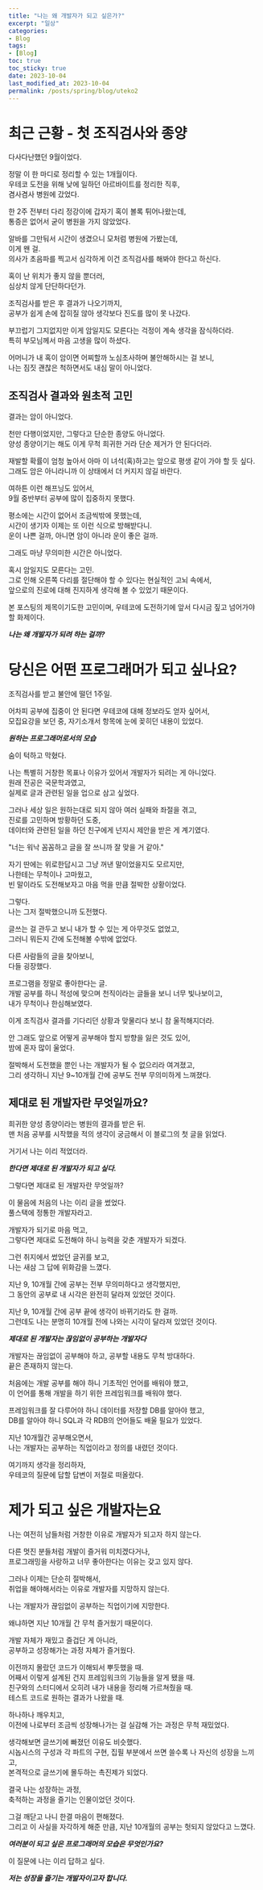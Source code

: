 ```yaml
---
title: "나는 왜 개발자가 되고 싶은가?"
excerpt: "일상"
categories:
- Blog
tags:
- [Blog]
toc: true
toc_sticky: true
date: 2023-10-04
last_modified_at: 2023-10-04
permalink: /posts/spring/blog/uteko2
---
```


# 최근 근황 - 첫 조직검사와 종양

다사다난했던 9월이었다.

정말 이 한 마디로 정리할 수 있는 1개월이다.<br>
우테코 도전을 위해 낮에 일하던 아르바이트를 정리한 직후,<br>
겸사겸사 병원에 갔었다.

한 2주 전부터 다리 정강이에 갑자기 혹이 볼록 튀어나왔는데,<br>
통증은 없어서 굳이 병원을 가지 않았었다.

알바를 그만둬서 시간이 생겼으니 모처럼 병원에 가봤는데,<br>
이게 왠 걸.<br>
의사가 초음파를 찍고서 심각하게 이건 조직검사를 해봐야 한다고 하신다.

혹이 난 위치가 좋지 않을 뿐더러,<br>
심상치 않게 단단하다던가.

조직검사를 받은 후 결과가 나오기까지,<br>
공부가 쉽게 손에 잡히질 않아 생각보다 진도를 많이 못 나갔다.

부끄럽기 그지없지만 이게 암일지도 모른다는 걱정이 계속 생각을 잠식하더라.<br>
특히 부모님께서 마음 고생을 많이 하셨다.

어머니가 내 혹이 암이면 어찌할까 노심초사하며 불안해하시는 걸 보니,<br>
나는 짐짓 괜찮은 척하면서도 내심 말이 아니었다.


## 조직검사 결과와 원초적 고민

결과는 암이 아니었다.

천만 다행이었지만, 그렇다고 단순한 종양도 아니었다.<br>
양성 종양이기는 해도 이게 무척 희귀한 거라 단순 제거가 안 된다더라.

재발할 확률이 엄청 높아서 아마 이 녀석(혹)하고는 앞으로 평생 같이 가야 할 듯 싶다.<br>
그래도 암은 아니라니까 이 상태에서 더 커지지 않길 바란다.


여하튼 이런 해프닝도 있어서,<br>
9월 중반부터 공부에 많이 집중하지 못했다.

평소에는 시간이 없어서 조금씩밖에 못했는데,<br>
시간이 생기자 이제는 또 이런 식으로 방해받다니.<br>
운이 나쁜 걸까, 아니면 암이 아니라 운이 좋은 걸까.

그래도 마냥 무의미한 시간은 아니었다.

혹시 암일지도 모른다는 고민.<br>
그로 인해 오른쪽 다리를 절단해야 할 수 있다는 현실적인 고뇌 속에서,<br>
앞으로의 진로에 대해 진지하게 생각해 볼 수 있었기 때문이다.

본 포스팅의 제목이기도한 고민이며,
우테코에 도전하기에 앞서 다시금 짚고 넘어가야 할 화제이다.

***나는 왜 개발자가 되려 하는 걸까?***


# 당신은 어떤 프로그래머가 되고 싶나요?

조직검사를 받고 불안에 떨던 1주일.

어차피 공부에 집중이 안 된다면 우테코에 대해 정보라도 얻자 싶어서,<br>
모집요강을 보던 중, 자기소개서 항목에 눈에 꽂히던 내용이 있었다.

***원하는 프로그래머로서의 모습***

숨이 턱하고 막혔다.

나는 특별히 거창한 목표나 이유가 있어서 개발자가 되려는 게 아니었다.<br>
원래 전공은 국문학과였고,<br>
실제로 글과 관련된 일을 업으로 삼고 싶었다.

그러나 세상 일은 원하는대로 되지 않아 여러 실패와 좌절을 겪고,<br>
진로를 고민하며 방황하던 도중,<br>
데이터와 관련된 일을 하던 친구에게 넌지시 제안을 받은 게 계기였다.

"너는 워낙 꼼꼼하고 글을 잘 쓰니까 잘 맞을 거 같아."

자기 딴에는 위로한답시고 그냥 꺼낸 말이었을지도 모르지만,<br>
나한테는 무척이나 고마웠고,<br>
빈 말이라도 도전해보자고 마음 먹을 만큼 절박한 상황이었다.

그렇다.<br>
나는 그저 절박했으니까 도전했다.

글쓰는 걸 관두고 보니 내가 할 수 있는 게 아무것도 없었고,<br>
그러니 뭐든지 간에 도전해볼 수밖에 없었다.

다른 사람들의 글을 찾아보니,<br>
다들 굉장했다.

프로그램을 정말로 좋아한다는 글.<br>
개발 공부를 하니 적성에 맞으며 천직이라는 글들을 보니 너무 빛나보이고,<br>
내가 무척이나 한심해보였다.

이게 조직검사 결과를 기다리던 상황과 맞물리다 보니 참 울적해지더라.

안 그래도 앞으로 어떻게 공부해야 할지 방향을 잃은 것도 있어,<br>
밤에 혼자 많이 울었다.

절박해서 도전했을 뿐인 나는 개발자가 될 수 없으리라 여겨졌고,<br>
그리 생각하니 지난 9~10개월 간에 공부도 전부 무의미하게 느껴졌다.

## 제대로 된 개발자란 무엇일까요?

희귀한 양성 종양이라는 병원의 결과를 받은 뒤.<br>
맨 처음 공부를 시작했을 적의 생각이 궁금해서 이 블로그의 첫 글을 읽었다.

거기서 나는 이리 적었더라.

***한다면 제대로 된 개발자가 되고 싶다.***

그렇다면 제대로 된 개발자란 무엇일까?

이 물음에 처음의 나는 이리 글을 썼었다.<br>
풀스택에 정통한 개발자라고.

개발자가 되기로 마음 먹고,<br>
그렇다면 제대로 도전해야 하니 능력을 갖춘 개발자가 되겠다.

그런 취지에서 썼었던 글귀를 보고,<br>
나는 새삼 그 답에 위화감을 느꼈다.

지난 9, 10개월 간에 공부는 전부 무의미하다고 생각했지만,<br>
그 동안의 공부로 내 시각은 완전히 달라져 있었던 것이다.

지난 9, 10개월 간에 공부 끝에 생각이 바뀌기라도 한 걸까.<br>
그런데도 나는 분명히 10개월 전에 나와는 시각이 달라져 있었던 것이다.


***제대로 된 개발자는 끊임없이 공부하는 개발자다***

개발자는 끊임없이 공부해야 하고, 공부할 내용도 무척 방대하다.<br>
끝은 존재하지 않는다.

처음에는 개발 공부를 해야 하니 기초적인 언어를 배워야 했고,<br>
이 언어를 통해 개발을 하기 위한 프레임워크를 배워야 했다.

프레임워크를 잘 다루어야 하니 데이터를 저장할 DB를 알아야 했고,<br>
DB를 알아야 하니 SQL과 각 RDB의 언어들도 배울 필요가 있었다.

지난 10개월간 공부해오면서,<br>
나는 개발자는 공부하는 직업이라고 정의를 내렸던 것이다.

여기까지 생각을 정리하자,<br>
우테코의 질문에 답할 답변이 저절로 떠올랐다.


# 제가 되고 싶은 개발자는요

나는 여전히 남들처럼 거창한 이유로 개발자가 되고자 하지 않는다.

다른 멋진 분들처럼 개발이 즐거워 미치겠다거나,<br>
프로그래밍을 사랑하고 너무 좋아한다는 이유는 갖고 있지 않다.

그러나 이제는 단순히 절박해서,<br>
취업을 해야해서라는 이유로 개발자를 지망하지 않는다.

나는 개발자가 끊임없이 공부하는 직업이기에 지망한다.

왜냐하면 지난 10개월 간 무척 즐거웠기 때문이다.

개발 자체가 재밌고 즐겁단 게 아니라,<br>
공부하고 성장해가는 과정 자체가 즐거웠다.

이전까지 몰랐던 코드가 이해되서 뿌듯했을 때.<br>
어째서 이렇게 설계된 건지 프레임워크의 기능들을 알게 됐을 때.<br>
친구와의 스터디에서 오히려 내가 내용을 정리해 가르쳐줬을 때.<br>
테스트 코드로 원하는 결과가 나왔을 때.

하나하나 깨우치고,<br>
이전에 나로부터 조금씩 성장해나가는 걸 실감해 가는 과정은 무척 재밌었다.

생각해보면 글쓰기에 빠졌던 이유도 비슷했다.<br>
시놉시스의 구성과 각 파트의 구현, 집필 부분에서 쓰면 쓸수록 나 자신의 성장을 느끼고,<br>
본격적으로 글쓰기에 몰두하는 촉진제가 되었다.

결국 나는 성장하는 과정,<br>
축적하는 과정을 즐기는 인물이었던 것이다.

그걸 깨닫고 나니 한결 마음이 편해졌다.<br>
그리고 이 사실을 자각하게 해준 만큼, 지난 10개월의 공부는 헛되지 않았다고 느꼈다.

***여러분이 되고 싶은 프로그래머의 모습은 무엇인가요?***

이 질문에 나는 이리 답하고 싶다.

***저는 성장을 즐기는 개발자이고자 합니다.***
